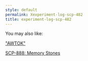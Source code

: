 ```yaml
---
style: default
permalink: Xexperiment-log-scp-482
title: experiment-log-scp-482
---
```

You may also like:

["AWTOK"](http://scp-wiki.net/goc-tale-sequence-awtok)

[SCP-888: Memory Stones](http://scp-wiki.net/scp-888)
